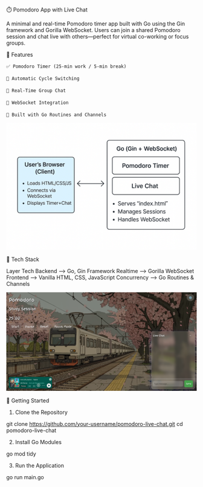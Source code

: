 ⏱️ Pomodoro App with Live Chat

A minimal and real-time Pomodoro timer app built with Go using the Gin framework and Gorilla WebSocket. Users can join a shared Pomodoro session and chat live with others—perfect for virtual co-working or focus groups.

🌟 Features

    ✅ Pomodoro Timer (25-min work / 5-min break)

    🔁 Automatic Cycle Switching

    💬 Real-Time Group Chat

    🔌 WebSocket Integration

    🧠 Built with Go Routines and Channels


![arch](static/arch.png)

🧱 Tech Stack

  Layer               Tech
Backend     -->  Go, Gin Framework
Realtime    -->  Gorilla WebSocket
Frontend    -->  Vanilla HTML, CSS, JavaScript
Concurrency -->  Go Routines & Channels


![Pomo DJ](static/pomo-dj.png)

🚀 Getting Started
1. Clone the Repository

git clone https://github.com/your-username/pomodoro-live-chat.git
cd pomodoro-live-chat

2. Install Go Modules

go mod tidy

3. Run the Application

go run main.go


